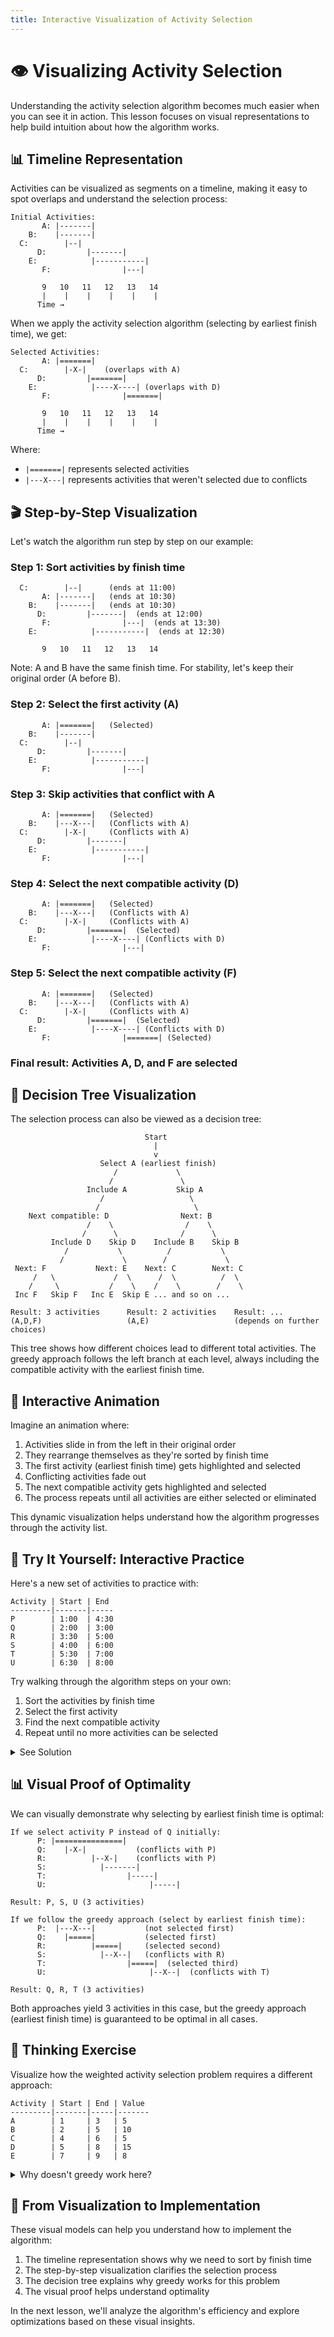```yaml
---
title: Interactive Visualization of Activity Selection
---
```


# 👁️ Visualizing Activity Selection

Understanding the activity selection algorithm becomes much easier when you can see it in action. This lesson focuses on visual representations to help build intuition about how the algorithm works.

## 📊 Timeline Representation

Activities can be visualized as segments on a timeline, making it easy to spot overlaps and understand the selection process:

```
Initial Activities:
       A: |-------|
    B:    |-------|
  C:        |--|
      D:         |-------|
    E:            |-----------|
       F:                |---|
       
       9   10   11   12   13   14
       |    |    |    |    |    |
      Time →
```

When we apply the activity selection algorithm (selecting by earliest finish time), we get:

```
Selected Activities:
       A: |=======|
  C:        |-X-|    (overlaps with A)
      D:         |=======|
    E:            |----X----| (overlaps with D)
       F:                |=======|
       
       9   10   11   12   13   14
       |    |    |    |    |    |
      Time →
```

Where:
- `|=======|` represents selected activities
- `|---X---|` represents activities that weren't selected due to conflicts

## 🎬 Step-by-Step Visualization

Let's watch the algorithm run step by step on our example:

### Step 1: Sort activities by finish time

```
  C:        |--|      (ends at 11:00)
       A: |-------|   (ends at 10:30)
    B:    |-------|   (ends at 10:30)
      D:         |-------|  (ends at 12:00)
       F:                |---|  (ends at 13:30)
    E:            |-----------|  (ends at 12:30)
       
       9   10   11   12   13   14
```

Note: A and B have the same finish time. For stability, let's keep their original order (A before B).

### Step 2: Select the first activity (A)

```
       A: |=======|   (Selected)
    B:    |-------|
  C:        |--|
      D:         |-------|
    E:            |-----------|
       F:                |---|
```

### Step 3: Skip activities that conflict with A

```
       A: |=======|   (Selected)
    B:    |---X---|   (Conflicts with A)
  C:        |-X-|     (Conflicts with A)
      D:         |-------|
    E:            |-----------|
       F:                |---|
```

### Step 4: Select the next compatible activity (D)

```
       A: |=======|   (Selected)
    B:    |---X---|   (Conflicts with A)
  C:        |-X-|     (Conflicts with A)
      D:         |=======|  (Selected)
    E:            |----X----| (Conflicts with D)
       F:                |---|
```

### Step 5: Select the next compatible activity (F)

```
       A: |=======|   (Selected)
    B:    |---X---|   (Conflicts with A)
  C:        |-X-|     (Conflicts with A)
      D:         |=======|  (Selected)
    E:            |----X----| (Conflicts with D)
       F:                |=======| (Selected)
```

### Final result: Activities A, D, and F are selected

## 🌳 Decision Tree Visualization

The selection process can also be viewed as a decision tree:

```
                              Start
                                |
                                v
                    Select A (earliest finish)
                       /             \
                      /               \
                 Include A           Skip A
                    /                   \
                   /                     \
    Next compatible: D                Next: B
                 /    \                /    \
                /      \              /      \
         Include D    Skip D    Include B    Skip B
            /           \          /           \
           /             \        /             \
 Next: F           Next: E    Next: C        Next: C
     /   \             /  \      /  \          /  \
    /     \           /    \    /    \        /    \
 Inc F   Skip F   Inc E  Skip E ... and so on ...
  
Result: 3 activities      Result: 2 activities    Result: ...   
(A,D,F)                   (A,E)                   (depends on further choices)
```

This tree shows how different choices lead to different total activities. The greedy approach follows the left branch at each level, always including the compatible activity with the earliest finish time.

## 🔄 Interactive Animation

Imagine an animation where:
1. Activities slide in from the left in their original order
2. They rearrange themselves as they're sorted by finish time
3. The first activity (earliest finish time) gets highlighted and selected
4. Conflicting activities fade out
5. The next compatible activity gets highlighted and selected
6. The process repeats until all activities are either selected or eliminated

This dynamic visualization helps understand how the algorithm progresses through the activity list.

## 🧪 Try It Yourself: Interactive Practice

Here's a new set of activities to practice with:

```
Activity | Start | End
---------|-------|-----
P        | 1:00  | 4:30
Q        | 2:00  | 3:00
R        | 3:30  | 5:00
S        | 4:00  | 6:00
T        | 5:30  | 7:00
U        | 6:30  | 8:00
```

Try walking through the algorithm steps on your own:
1. Sort the activities by finish time
2. Select the first activity
3. Find the next compatible activity
4. Repeat until no more activities can be selected

<details>
<summary>See Solution</summary>

Step 1: Sort by finish time
- Q (2:00-3:00)
- P (1:00-4:30)
- R (3:30-5:00)
- S (4:00-6:00)
- T (5:30-7:00)
- U (6:30-8:00)

Step 2: Select Q (ends earliest at 3:00)

Step 3: Find next compatible activity after Q ends
- R (starts at 3:30, which is after Q ends at 3:00) - Select R

Step 4: Find next compatible activity after R ends
- T (starts at 5:30, which is after R ends at 5:00) - Select T

Step 5: Find next compatible activity after T ends
- U (starts at 6:30, which is after T ends at 7:00) - Cannot select U

Final selection: Q, R, T (3 activities)
</details>

## 📊 Visual Proof of Optimality

We can visually demonstrate why selecting by earliest finish time is optimal:

```
If we select activity P instead of Q initially:
      P: |===============|
      Q:    |-X-|           (conflicts with P)
      R:          |--X-|    (conflicts with P)
      S:            |-------|
      T:                  |-----|
      U:                       |-----|

Result: P, S, U (3 activities)
```

```
If we follow the greedy approach (select by earliest finish time):
      P:  |---X---|           (not selected first)
      Q:    |=====|           (selected first)
      R:          |=====|     (selected second)
      S:            |--X--|   (conflicts with R)
      T:                  |=====|  (selected third)
      U:                       |--X--|  (conflicts with T)

Result: Q, R, T (3 activities)
```

Both approaches yield 3 activities in this case, but the greedy approach (earliest finish time) is guaranteed to be optimal in all cases.

## 🧠 Thinking Exercise

Visualize how the weighted activity selection problem requires a different approach:

```
Activity | Start | End | Value
---------|-------|-----|-------
A        | 1     | 3   | 5
B        | 2     | 5   | 10
C        | 4     | 6   | 5
D        | 5     | 8   | 15
E        | 7     | 9   | 8
```

<details>
<summary>Why doesn't greedy work here?</summary>

If we use the greedy approach (earliest finish time):
- We would select A, C, E for a total value of 5 + 5 + 8 = 18

But the optimal solution is:
- Select B, D for a total value of 10 + 15 = 25

This demonstrates why we need dynamic programming for the weighted version of the problem.
</details>

## 🔄 From Visualization to Implementation

These visual models can help you understand how to implement the algorithm:

1. The timeline representation shows why we need to sort by finish time
2. The step-by-step visualization clarifies the selection process
3. The decision tree explains why greedy works for this problem
4. The visual proof helps understand optimality

In the next lesson, we'll analyze the algorithm's efficiency and explore optimizations based on these visual insights. 